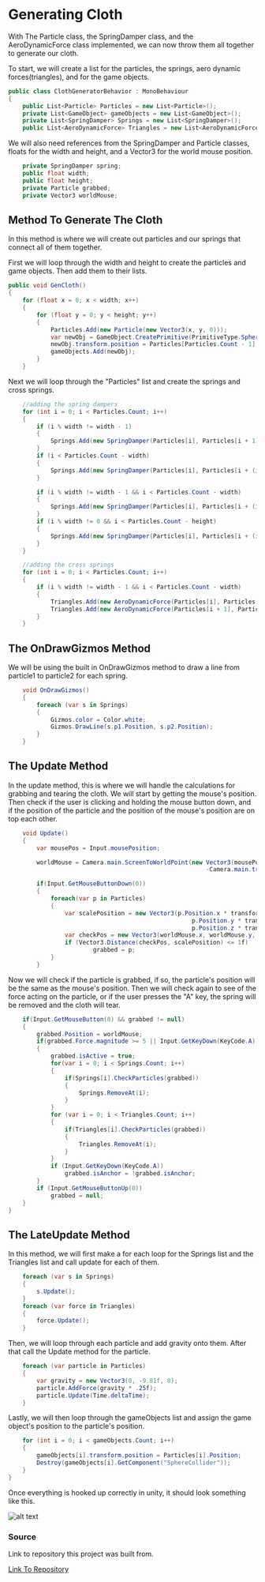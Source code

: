 # **Generating Cloth**

With The Particle class, the SpringDamper class, and the AeroDynamicForce class implemented, we can now throw them all together to generate our cloth.

To start, we will create a list for the particles, the springs, aero dynamic forces(triangles), and for the game objects.

```C#
public class ClothGeneratorBehavior : MonoBehaviour
{
    public List<Particle> Particles = new List<Particle>();
    private List<GameObject> gameObjects = new List<GameObject>();
    private List<SpringDamper> Springs = new List<SpringDamper>();
    public List<AeroDynamicForce> Triangles = new List<AeroDynamicForce>();
```

We will also need references from the SpringDamper and Particle classes, floats for the width and height, and a Vector3 for the world mouse position.

```C#
    private SpringDamper spring;
    public float width;
    public float height;
    private Particle grabbed;
    private Vector3 worldMouse;
```

## **Method To Generate The Cloth**

In this method is where we will create out particles and our springs that connect all of them together.

First we will loop through the width and height to create the particles and game objects. Then add them to their lists.

```C#
public void GenCloth()
{
    for (float x = 0; x < width; x++)
    {
        for (float y = 0; y < height; y++)
        {
            Particles.Add(new Particle(new Vector3(x, y, 0)));
            var newObj = GameObject.CreatePrimitive(PrimitiveType.Sphere);
            newObj.transform.position = Particles[Particles.Count - 1].Position;
            gameObjects.Add(newObj);
        }
    }
```

Next we will loop through the "Particles" list and create the springs and cross springs.

```C#
    //adding the spring dampers
    for (int i = 0; i < Particles.Count; i++)
    {
        if (i % width != width - 1)
        {
            Springs.Add(new SpringDamper(Particles[i], Particles[i + 1]));
        }
        if (i < Particles.Count - width)
        {
            Springs.Add(new SpringDamper(Particles[i], Particles[i + (int)width];
        }

        if (i % width != width - 1 && i < Particles.Count - width)
        {
            Springs.Add(new SpringDamper(Particles[i], Particles[i + (int)width + 1]));
        }
        if (i % width != 0 && i < Particles.Count - height)
        {
            Springs.Add(new SpringDamper(Particles[i], Particles[i + (int)width - 1]));
        }
    }

    //adding the cross springs
    for (int i = 0; i < Particles.Count; i++)
    {
        if (i % width != width - 1 && i < Particles.Count - width)
        {
            Triangles.Add(new AeroDynamicForce(Particles[i], Particles[i + 1], Particles[i + (int)width]));
            Triangles.Add(new AeroDynamicForce(Particles[i + 1], Particles[i + (int)width + 1], Particles[i + (int)width]));
        }
    }
```

## **The OnDrawGizmos Method**

We will be using the built in OnDrawGizmos method to draw a line from particle1 to particle2 for each spring.

```C#
    void OnDrawGizmos()
    {
        foreach (var s in Springs)
        {
            Gizmos.color = Color.white;
            Gizmos.DrawLine(s.p1.Position, s.p2.Position);
        }
    }
```

## **The Update Method**

In the update method, this is where we will handle the calculations for grabbing and tearing the cloth. We will start by getting the mouse's position. Then check if the user is clicking and holding the mouse button down, and if the position of the particle and the position of the mouse's position are on top each other.

```C#
    void Update()
    {
        var mousePos = Input.mousePosition;

        worldMouse = Camera.main.ScreenToWorldPoint(new Vector3(mousePos.x, mousePos.y, 
                                                        -Camera.main.transform.position.z));

        if(Input.GetMouseButtonDown(0))
        {
            foreach(var p in Particles)
            {
                var scalePosition = new Vector3(p.Position.x * transform.localScale.x, 
                                                    p.Position.y * transform.localScale.y, 
                                                    p.Position.z * transform.localScale.z);
                var checkPos = new Vector3(worldMouse.x, worldMouse.y, p.Position.z);
                if (Vector3.Distance(checkPos, scalePosition) <= 1f)
                        grabbed = p;
            }
        }
```

Now we will check if the particle is grabbed, if so, the particle's position will be the same as the mouse's position. Then we will check again to see of the force acting on the particle, or if the user presses the "A" key, the spring will be removed and the cloth will tear.

```C#
    if(Input.GetMouseButton(0) && grabbed != null)
    {
        grabbed.Position = worldMouse;
        if(grabbed.Force.magnitude >= 5 || Input.GetKeyDown(KeyCode.A))
        {
            grabbed.isActive = true;
            for(var i = 0; i < Springs.Count; i++)
            {
                if(Springs[i].CheckParticles(grabbed))
                {
                    Springs.RemoveAt(i);
                }
            }
            for (var i = 0; i < Triangles.Count; i++)
            {
                if(Triangles[i].CheckParticles(grabbed))
                {
                    Triangles.RemoveAt(i);
                }
            }
            if (Input.GetKeyDown(KeyCode.A))
                grabbed.isAnchor = !grabbed.isAnchor;
        }
        if (Input.GetMouseButtonUp(0))
            grabbed = null;   
    }
}
```

## **The LateUpdate Method**

In this method, we will first make a for each loop for the Springs list and the Triangles list and call update for each of them.

```C#
    foreach (var s in Springs)
    {
        s.Update();
    }
    foreach (var force in Triangles)
    {
        force.Update();
    }
```

Then, we will loop through each particle and add gravity onto them. After that call the Update method for the particle.

```C#
    foreach (var particle in Particles)
    {
        var gravity = new Vector3(0, -9.81f, 0);
        particle.AddForce(gravity * .25f);
        particle.Update(Time.deltaTime);
    }
```

Lastly, we will then loop through the gameObjects list and assign the game object's position to the particle's position.

```C#
    for (int i = 0; i < gameObjects.Count; i++)
    {
        gameObjects[i].transform.position = Particles[i].Position;
        Destroy(gameObjects[i].GetComponent("SphereCollider"));
    }
}
```

Once everything is hooked up correctly in unity, it should look something like this.

![alt text](https://raw.githubusercontent.com/lukeplaisance/Physics/master/Documentation/cloth_generated.gif "Generated Cloth")


### **Source**

Link to repository this project was built from.

[Link To Repository](https://github.com/lukeplaisance/Physics/tree/master/Assets/Scripts/Cloth)
